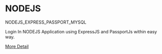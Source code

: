 # NODEJS
NODEJS_EXPRESS_PASSPORT_MYSQL

Login In NODEJS Application using ExpressJS and PassportJs within easy way.

<a href="http://blog.grideb.com"> More Detail </a>
